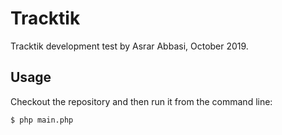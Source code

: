 # Tracktik
Tracktik development test by Asrar Abbasi, October 2019.

## Usage

Checkout the repository and then run it from the command line:

`$ php main.php`
